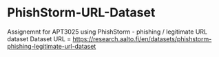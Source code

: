 # PhishStorm-URL-Dataset

Assignemnt for APT3025 using PhishStorm - phishing / legitimate URL dataset
Dataset URL = https://research.aalto.fi/en/datasets/phishstorm-phishing-legitimate-url-dataset
